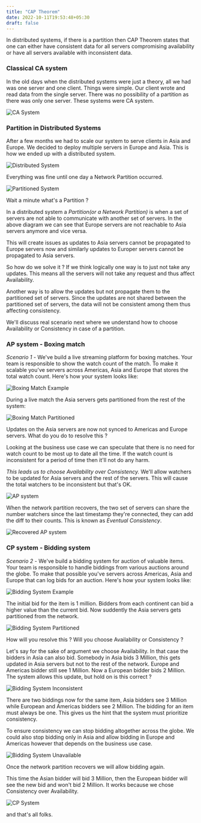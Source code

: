 ```yaml
---
title: "CAP Theorem"
date: 2022-10-11T19:53:48+05:30
draft: false
---
```


In distributed systems, if there is a partition then CAP Theorem states that one can either have consistent data for all servers compromising availability or have all servers available with inconsistent data.

### Classical CA system

In the old days when the distributed systems were just a theory, all we had was one server and one client. Things were simple. Our client wrote and read data from the single server. There was no possibility of a partition as there was only one server. These systems were CA system.

![CA System](/system-design/cap-theorem/ca-system.png)

### Partition in Distributed Systems

After a few months we had to scale our system to serve clients in Asia and Europe. We decided to deploy multiple servers in Europe and Asia. This is how we ended up with a distributed system.

![Distributed System](/system-design/cap-theorem/distributed-system.png)

Everything was fine until one day a Network Partition occurred.

![Partitioned System](/system-design/cap-theorem/partitioned-system.png)

Wait a minute what's a Partition ?

In a distributed system a *Partition(or a Network Partition)* is when a set of servers are not able to communicate with another set of servers. In the above diagram we can see that Europe servers are not reachable to Asia servers anymore and vice versa.

This will create issues as updates to Asia servers cannot be propagated to Europe servers now and similarly updates to Europer servers cannot be propagated to Asia servers.

So how do we solve it ? If we think logically one way is to just not take any updates. This means all the servers will not take any request and thus affect Availability.

Another way is to allow the updates but not propagate them to the partitioned set of servers. Since the updates are not shared between the partitioned set of servers, the data will not be consistent among them thus affecting consistency.

We'll discuss real scenario next where we understand how to choose Availability or Consistency in case of a partition.

### AP system - Boxing match

*Scenario 1* - We've build a live streaming platform for boxing matches. Your team is responsible to show the watch count of the match. To make it scalable you've servers across Americas, Asia and Europe that stores the total watch count. Here's how your system looks like:

![Boxing Match Example](/system-design/cap-theorem/boxing-match-example.png)

During a live match the Asia servers gets partitioned from the rest of the system:

![Boxing Match Partitioned](/system-design/cap-theorem/boxing-match-partitioned.png)

Updates on the Asia servers are now not synced to Americas and Europe servers. What do you do to resolve this ?

Looking at the business use case we can speculate that there is no need for watch count to be most up to date all the time. If the watch count is inconsistent for a period of time then it'll not do any harm.

*This leads us to choose Availability over Consistency.* We'll allow watchers to be updated for Asia servers and the rest of the servers. This will cause the total watchers to be inconsistent but that's OK.

![AP system](/system-design/cap-theorem/ap-system.png)

When the network partition recovers, the two set of servers can share the number watchers since the last timestamp they're connected, they can add the diff to their counts. This is known as *Eventual Consistency*.

![Recovered AP system](/system-design/cap-theorem/recovered-ap-system.png)

### CP system - Bidding system

*Scenario 2* - We've build a bidding system for auction of valuable items. Your team is responsible to handle biddings from various auctions around the globe. To make that possible you've servers across Americas, Asia and Europe that can log bids for an auction. Here's how your system looks like:

![Bidding System Example](/system-design/cap-theorem/bidding-system-example.png)

The initial bid for the item is 1 million. Bidders from each continent can bid a higher value than the current bid. Now suddently the Asia servers gets partitioned from the network.

![Bidding System Partitioned](/system-design/cap-theorem/bidding-system-partitioned.png)

How will you resolve this ? Will you choose Availability or Consistency ?

Let's say for the sake of argument we choose Availability. In that case the bidders in Asia can also bid. Somebody in Asia bids 3 Million, this gets updated in Asia servers but not to the rest of the network. Europe and Americas bidder still see 1 Million. Now a European bidder bids 2 Million. The system allows this update, but hold on is this correct ?

![Bidding System Inconsistent](/system-design/cap-theorem/bidding-system-inconsistent.png)

There are two biddings now for the same item, Asia bidders see 3 Million while European and Americas bidders see 2 Million. The bidding for an item must always be one. This gives us the hint that the system must prioritize consistency.

To ensure consistency we can stop bidding altogether across the globe. We could also stop bidding only in Asia and allow bidding in Europe and Americas however that depends on the business use case.

![Bidding System Unavailable](/system-design/cap-theorem/bidding-system-unavailable.png)

Once the network partition recovers we will allow bidding again.

This time the Asian bidder will bid 3 Million, then the European bidder will see the new bid and won't bid 2 Million. It works because we chose Consistency over Availability.

![CP System](/system-design/cap-theorem/cp-system.png)

and that's all folks.
